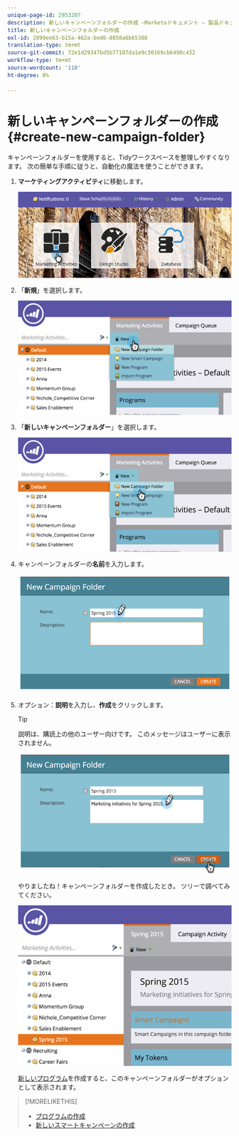 ```yaml
---
unique-page-id: 2953207
description: 新しいキャンペーンフォルダーの作成 —Marketoドキュメント — 製品ドキュメント
title: 新しいキャンペーンフォルダーの作成
exl-id: 2899ee63-b15a-462a-bed6-8858a6b65308
translation-type: tm+mt
source-git-commit: 72e1d29347bd5b77107da1e9c30169cb6490c432
workflow-type: tm+mt
source-wordcount: '110'
ht-degree: 0%

---
```


# 新しいキャンペーンフォルダーの作成{#create-new-campaign-folder}

キャンペーンフォルダーを使用すると、Tidyワークスペースを整理しやすくなります。 次の簡単な手順に従うと、自動化の魔法を使うことができます。

1. **マーケティングアクティビティ**&#x200B;に移動します。

   ![](assets/login-marketing-activities.png)

1. 「**新規**」を選択します。

   ![](assets/image2015-2-25-7-3a57-3a18.png)

1. 「**新しいキャンペーンフォルダー**」を選択します。

   ![](assets/image2015-2-25-7-3a58-3a15.png)

1. キャンペーンフォルダーの&#x200B;**名前**&#x200B;を入力します。

   ![](assets/image2015-2-25-8-3a0-3a20.png)

1. オプション：**説明**&#x200B;を入力し、**作成**&#x200B;をクリックします。

   >[!TIP]
   >
   >説明は、購読上の他のユーザー向けです。 このメッセージはユーザーに表示されません。

   ![](assets/image2015-2-25-8-3a9-3a3.png)

   やりましたね！キャンペーンフォルダーを作成したとき。 ツリーで調べてみてください。

   ![](assets/image2015-2-25-8-3a10-3a29.png)

   [新しいプログラム](/help/marketo/product-docs/core-marketo-concepts/programs/creating-programs/create-a-program.md)を作成すると、このキャンペーンフォルダーがオプションとして表示されます。

>[!MORELIKETHIS]
>
>* [プログラムの作成](/help/marketo/product-docs/core-marketo-concepts/programs/creating-programs/create-a-program.md)
>* [新しいスマートキャンペーンの作成](/help/marketo/product-docs/core-marketo-concepts/smart-campaigns/creating-a-smart-campaign/create-a-new-smart-campaign.md)

